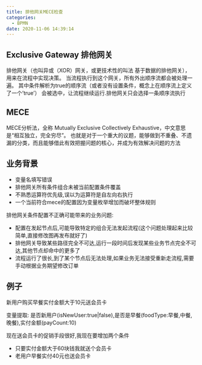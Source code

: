 ```yaml
---
title: 排他网关MECE检查
categories:
  - BPMN
date: 2020-11-06 14:39:14
---
```



## Exclusive Gateway 排他网关

排他网关（也叫异或（XOR）网关，或更技术性的叫法 基于数据的排他网关）， 用来在流程中实现决策。 当流程执行到这个网关，所有外出顺序流都会被处理一遍。 其中条件解析为true的顺序流（或者没有设置条件，概念上在顺序流上定义了一个’true’） 会被选中，让流程继续运行.排他网关只会选择一条顺序流执行

## MECE

MECE分析法，全称 Mutually Exclusive Collectively Exhaustive，中文意思是“相互独立，完全穷尽”。 也就是对于一个重大的议题，能够做到不重叠、不遗漏的分类，而且能够借此有效把握问题的核心，并成为有效解决问题的方法

## 业务背景

- 变量名填写错误
- 排他网关所有条件组合未被当前配置条件覆盖
- 不熟悉运算符优先级,误以为运算符是自左向右执行
- 一个当前符合mece的配置因为变量枚举增加而破坏整体规则

排他网关条件配置不正确可能带来的业务问题:

- 配置在发起节点后,可能导致特定的组合无法发起流程(这个问题处理起来比较简单,直接修改图再发布就好了)
- 排他网关导致某些路径完全不可达,运行一段时间后发现某些业务节点完全不可达,其他节点却命中的更多了
- 流程运行了很长,到了某个节点后无法处理,如果业务无法接受重新走流程,需要手动根据业务期望修改订单

## 例子

新用户购买早餐实付金额大于10元送会员卡

变量提取:
是否新用户(isNewUser:true|false),是否是早餐(foodType:早餐,中餐,晚餐),实付金额(payCount:10)

现在送会员卡的促销手段很好,我现在要增加两个条件

- 只要实付金额大于60块钱我就送个会员卡
- 老用户早餐实付40元也送会员卡
<!--more-->